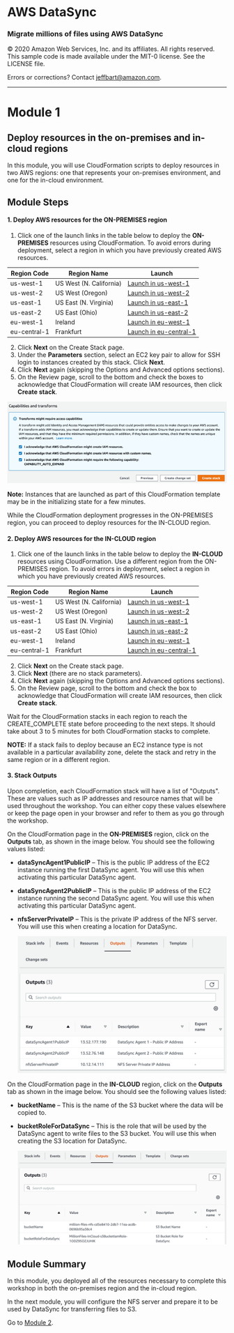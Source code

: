 # **AWS DataSync**

### Migrate millions of files using AWS DataSync

© 2020 Amazon Web Services, Inc. and its affiliates. All rights reserved.
This sample code is made available under the MIT-0 license. See the LICENSE file.

Errors or corrections? Contact [jeffbart@amazon.com](mailto:jeffbart@amazon.com).

---

# Module 1
## Deploy resources in the on-premises and in-cloud regions

In this module, you will use CloudFormation scripts to deploy resources in two AWS regions: one that represents your on-premises environment, and one for the in-cloud environment.

## Module Steps

#### 1. Deploy AWS resources for the ON-PREMISES region

1. Click one of the launch links in the table below to deploy the **ON-PREMISES** resources using CloudFormation.  To avoid errors during deployment, select a region in which you have previously created AWS resources.

  | **Region Code** | **Region Name** | **Launch** |
  | --- | --- | --- |
  | us-west-1 | US West (N. California) | [Launch in us-west-1](https://console.aws.amazon.com/cloudformation/home?region=us-west-1#/stacks/new?stackName=MillionFiles-OnPrem&amp;templateURL=https://aws-datasync-samples.s3-us-west-2.amazonaws.com/workshops/nfs-million-files/nfs-million-files-on-prem.yaml) |
  | us-west-2 | US West (Oregon) | [Launch in us-west-2](https://console.aws.amazon.com/cloudformation/home?region=us-west-2#/stacks/new?stackName=MillionFiles-OnPrem&amp;templateURL=https://aws-datasync-samples.s3-us-west-2.amazonaws.com/workshops/nfs-million-files/nfs-million-files-on-prem.yaml) |
  | us-east-1 | US East (N. Virginia) | [Launch in us-east-1](https://console.aws.amazon.com/cloudformation/home?region=us-east-1#/stacks/new?stackName=MillionFiles-OnPrem&amp;templateURL=https://aws-datasync-samples.s3-us-west-2.amazonaws.com/workshops/nfs-million-files/nfs-million-files-on-prem.yaml) |
  | us-east-2 | US East (Ohio) | [Launch in us-east-2](https://console.aws.amazon.com/cloudformation/home?region=us-east-2#/stacks/new?stackName=MillionFiles-OnPrem&amp;templateURL=https://aws-datasync-samples.s3-us-west-2.amazonaws.com/workshops/nfs-million-files/nfs-million-files-on-prem.yaml) |
  | eu-west-1 | Ireland | [Launch in eu-west-1](https://console.aws.amazon.com/cloudformation/home?region=eu-west-1#/stacks/new?stackName=MillionFiles-OnPrem&amp;templateURL=https://aws-datasync-samples.s3-us-west-2.amazonaws.com/workshops/nfs-million-files/nfs-million-files-on-prem.yaml) |
  | eu-central-1 | Frankfurt | [Launch in eu-central-1](https://console.aws.amazon.com/cloudformation/home?region=eu-central-1#/stacks/new?stackName=MillionFiles-OnPrem&amp;templateURL=https://aws-datasync-samples.s3-us-west-2.amazonaws.com/workshops/nfs-million-files/nfs-million-files-on-prem.yaml) |

2. Click **Next**  on the Create Stack page.
3. Under the **Parameters** section, select an EC2 key pair to allow for SSH login to instances created by this stack.  Click **Next**.
5. Click **Next** again (skipping the Options and Advanced options sections).
6. On the Review page, scroll to the bottom and check the boxes to acknowledge that CloudFormation will create IAM resources, then click  **Create stack**.

  ![](../images/mod1cf1.png)

**Note:** Instances that are launched as part of this CloudFormation template may be in the initializing state for a few minutes.

While the CloudFormation deployment progresses in the ON-PREMISES region, you can proceed to deploy resources for the IN-CLOUD region.

#### 2. Deploy AWS resources for the IN-CLOUD region

1. Click one of the launch links in the table below to deploy the **IN-CLOUD** resources using CloudFormation.  Use a different region from the ON-PREMISES region.  To avoid errors in deployment, select a region in which you have previously created AWS resources.

  | **Region Code** | **Region Name** | **Launch** |
  | --- | --- | --- |
  | us-west-1 | US West (N. California) | [Launch in us-west-1](https://console.aws.amazon.com/cloudformation/home?region=us-west-1#/stacks/new?stackName=MillionFiles-InCloud&amp;templateURL=https://aws-datasync-samples.s3-us-west-2.amazonaws.com/workshops/nfs-million-files/nfs-million-files-in-cloud.yaml) |
  | us-west-2 | US West (Oregon) | [Launch in us-west-2](https://console.aws.amazon.com/cloudformation/home?region=us-west-2#/stacks/new?stackName=MillionFiles-InCloud&amp;templateURL=https://aws-datasync-samples.s3-us-west-2.amazonaws.com/workshops/nfs-million-files/nfs-million-files-in-cloud.yaml) |
  | us-east-1 | US East (N. Virginia) | [Launch in us-east-1](https://console.aws.amazon.com/cloudformation/home?region=us-east-1#/stacks/new?stackName=MillionFiles-InCloud&amp;templateURL=https://aws-datasync-samples.s3-us-west-2.amazonaws.com/workshops/nfs-million-files/nfs-million-files-in-cloud.yaml) |
  | us-east-2 | US East (Ohio) | [Launch in us-east-2](https://console.aws.amazon.com/cloudformation/home?region=us-east-2#/stacks/new?stackName=MillionFiles-InCloud&amp;templateURL=https://aws-datasync-samples.s3-us-west-2.amazonaws.com/workshops/nfs-million-files/nfs-million-files-in-cloud.yaml) |
  | eu-west-1 | Ireland | [Launch in eu-west-1](https://console.aws.amazon.com/cloudformation/home?region=eu-west-1#/stacks/new?stackName=MillionFiles-InCloud&amp;templateURL=https://aws-datasync-samples.s3-us-west-2.amazonaws.com/workshops/nfs-million-files/nfs-million-files-in-cloud.yaml) |
  | eu-central-1 | Frankfurt | [Launch in eu-central-1](https://console.aws.amazon.com/cloudformation/home?region=eu-central-1#/stacks/new?stackName=MillionFiles-InCloud&amp;templateURL=https://aws-datasync-samples.s3-us-west-2.amazonaws.com/workshops/nfs-million-files/nfs-million-files-in-cloud.yaml) |

2. Click **Next** on the Create stack page.
3. Click **Next** (there are no stack parameters).
4. Click **Next** again (skipping the Options and Advanced options sections).
5. On the Review page, scroll to the bottom and check the box to acknowledge that CloudFormation will create IAM resources, then click  **Create stack**.

Wait for the CloudFormation stacks in each region to reach the CREATE\_COMPLETE state before proceeding to the next steps.  It should take about 3 to 5 minutes for both CloudFormation stacks to complete.

**NOTE:** If a stack fails to deploy because an EC2 instance type is not available in a particular availability zone, delete the stack and retry in the same region or in a different region.

#### 3. Stack Outputs

Upon completion, each CloudFormation stack will have a list of &quot;Outputs&quot;.  These are values such as IP addresses and resource names that will be used throughout the workshop.  You can either copy these values elsewhere or keep the page open in your browser and refer to them as you go through the workshop.

On the CloudFormation page in the **ON-PREMISES** region, click on the **Outputs** tab, as shown in the image below.  You should see the following values listed:

- **dataSyncAgent1PublicIP** – This is the public IP address of the EC2 instance running the first DataSync agent.  You will use this when activating this particular DataSync agent.
- **dataSyncAgent2PublicIP** – This is the public IP address of the EC2 instance running the second DataSync agent.  You will use this when activating this particular DataSync agent.
- **nfsServerPrivateIP** – This is the private IP address of the NFS server.  You will use this when creating a location for DataSync.

  ![](../images/mod1output1.png)

On the CloudFormation page in the **IN-CLOUD** region, click on the **Outputs** tab as shown in the image below.  You should see the following values listed:

- **bucketName** – This is the name of the S3 bucket where the data will be copied to.
- **bucketRoleForDataSync** – This is the role that will be used by the DataSync agent to write files to the S3 bucket.  You will use this when creating the S3 location for DataSync.

  ![](../images/mod1output2.png)

## Module Summary

In this module, you deployed all of the resources necessary to complete this workshop in both the on-premises region and the in-cloud region.

In the next module, you will configure the NFS server and prepare it to be used by DataSync for transferring files to S3.

Go to [Module 2](/workshops/nfs-million-files/module2).
